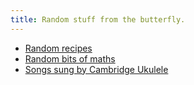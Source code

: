 ```yaml
---
title: Random stuff from the butterfly.
---
```


- [Random recipes](./recipes)
- [Random bits of maths](./mikes-maths)
- [Songs sung by Cambridge Ukulele](./songs-sung)
